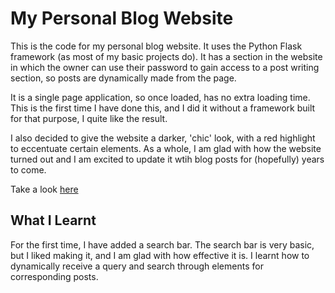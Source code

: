 # My Personal Blog Website

This is the code for my personal blog website. It uses the Python Flask framework (as most of my basic projects do). It has a section in the website in which the owner can use their password to gain access to a post writing section, so posts are dynamically made from the page.

It is a single page application, so once loaded, has no extra loading time. This is the first time I have done this, and I did it without a framework built for that purpose, I quite like the result.

I also decided to give the website a darker, 'chic' look, with a red highlight to eccentuate certain elements. As a whole, I am glad with how the website turned out and I am excited to update it wtih blog posts for (hopefully) years to come.

Take a look [here](https://personal-blog.brendawg.repl.co/)

## What I Learnt

For the first time, I have added a search bar. The search bar is very basic, but I liked making it, and I am glad with how effective it is. I learnt how to dynamically receive a query and search through elements for corresponding posts.
